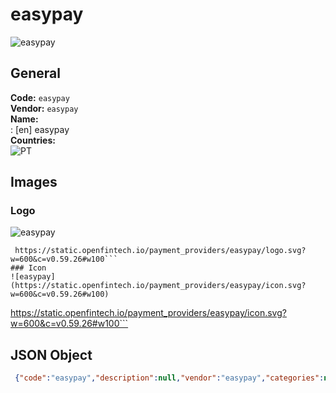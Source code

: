# easypay 
![easypay](https://static.openfintech.io/payment_providers/easypay/logo.svg?w=600&c=v0.59.26#w100)  
## General 
**Code:** `easypay`  
**Vendor:** `easypay`  
**Name:**  
:	[en] easypay  
**Countries:**  
![PT](https://cdnjs.cloudflare.com/ajax/libs/flag-icon-css/3.3.0/flags/4x3/PT.svg#w24)  
 
## Images 
### Logo 
![easypay](https://static.openfintech.io/payment_providers/easypay/logo.svg?w=600&c=v0.59.26#w100)  
```
 https://static.openfintech.io/payment_providers/easypay/logo.svg?w=600&c=v0.59.26#w100```  
### Icon 
![easypay](https://static.openfintech.io/payment_providers/easypay/icon.svg?w=600&c=v0.59.26#w100)  
```
 https://static.openfintech.io/payment_providers/easypay/icon.svg?w=600&c=v0.59.26#w100```  
## JSON Object 
```json
 {"code":"easypay","description":null,"vendor":"easypay","categories":null,"countries":["PT"],"payment_method":null,"payout_method":null,"metadata":{"about_payments_code":"easypay"},"name":{"en":"easypay"}}```  
